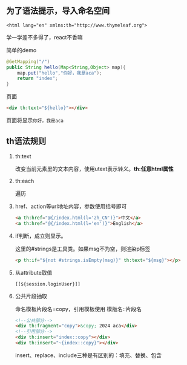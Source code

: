 ## 为了语法提示，导入命名空间
`<html lang="en" xmlns:th="http://www.thymeleaf.org">`

学一学差不多得了，react不香嘛

简单的demo
```java
@GetMapping("/")
public String hello(Map<String,Object> map){
    map.put("hello","你好，我是aca");
    return "index";
}
```
页面
```html
<div th:text="${hello}"></div>
```
页面将显示`你好，我是aca`

## th语法规则
1. th:text
    
    改变当前元素里的文本内容，使用utext表示转义。**th:任意html属性**
2. th:each

   遍历
3. href、action等url地址内容，参数使用括号即可
   ```html
   <a th:href="@{/index.html(l='zh_CN')}">中文</a>
   <a th:href="@{/index.html(l='en')}">English</a>
   ```
4. if判断，成立则显示。
   
   这里的#strings是工具类。如果msg不为空，则渲染p标签
   ```html
   <p th:if="${not #strings.isEmpty(msg)}" th:text="${msg}"></p>
   ```
5. 从attribute取值

   `[[${session.loginUser}]]`
6. 公共片段抽取
   
   命名模板片段名=copy，引用模板使用 模版名::片段名
   ```html
   <!--公共部分-->
   <div th:fragment="copy">&copy; 2024 aca</div>
   <!--引用部分-->
   <div th:insert="index::copy"></div>
   <div th:insert="~{index::copy}"></div>
   ```
   insert、replace、include三种是有区别的：填充、替换、包含